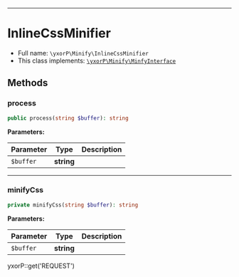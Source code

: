 ***

# InlineCssMinifier

* Full name: `\yxorP\Minify\InlineCssMinifier`
* This class implements:
  [`\yxorP\Minify\MinfyInterface`](./MinfyInterface.md)

## Methods

### process

```php
public process(string $buffer): string
```

**Parameters:**

| Parameter | Type | Description |
|-----------|------|-------------|
| `$buffer` | **string** |  |

***

### minifyCss

```php
private minifyCss(string $buffer): string
```

**Parameters:**

| Parameter | Type | Description |
|-----------|------|-------------|
| `$buffer` | **string** |  |

yxorP::get('REQUEST')
